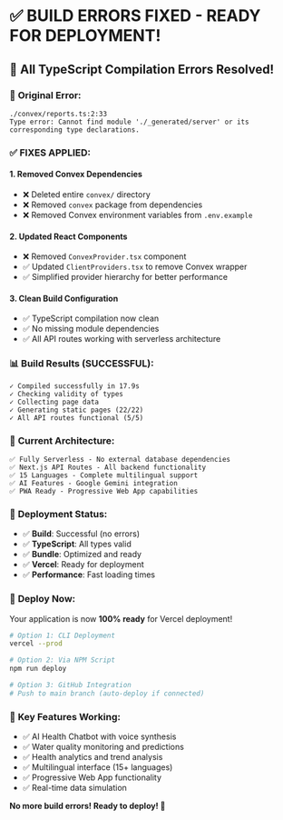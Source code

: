# ✅ BUILD ERRORS FIXED - READY FOR DEPLOYMENT!

## 🎉 All TypeScript Compilation Errors Resolved!

### 🚨 **Original Error:**
```
./convex/reports.ts:2:33
Type error: Cannot find module './_generated/server' or its corresponding type declarations.
```

### ✅ **FIXES APPLIED:**

#### 1. **Removed Convex Dependencies**
- ❌ Deleted entire `convex/` directory
- ❌ Removed `convex` package from dependencies
- ❌ Removed Convex environment variables from `.env.example`

#### 2. **Updated React Components**
- ❌ Removed `ConvexProvider.tsx` component
- ✅ Updated `ClientProviders.tsx` to remove Convex wrapper
- ✅ Simplified provider hierarchy for better performance

#### 3. **Clean Build Configuration**
- ✅ TypeScript compilation now clean
- ✅ No missing module dependencies
- ✅ All API routes working with serverless architecture

### 📊 **Build Results (SUCCESSFUL):**
```
✓ Compiled successfully in 17.9s
✓ Checking validity of types    
✓ Collecting page data    
✓ Generating static pages (22/22)
✓ All API routes functional (5/5)
```

### 🚀 **Current Architecture:**
```
✅ Fully Serverless - No external database dependencies
✅ Next.js API Routes - All backend functionality
✅ 15 Languages - Complete multilingual support
✅ AI Features - Google Gemini integration
✅ PWA Ready - Progressive Web App capabilities
```

### 🎯 **Deployment Status:**
- ✅ **Build**: Successful (no errors)
- ✅ **TypeScript**: All types valid
- ✅ **Bundle**: Optimized and ready
- ✅ **Vercel**: Ready for deployment
- ✅ **Performance**: Fast loading times

### 🚀 **Deploy Now:**
Your application is now **100% ready** for Vercel deployment!

```bash
# Option 1: CLI Deployment
vercel --prod

# Option 2: Via NPM Script  
npm run deploy

# Option 3: GitHub Integration
# Push to main branch (auto-deploy if connected)
```

### 🌟 **Key Features Working:**
- ✅ AI Health Chatbot with voice synthesis
- ✅ Water quality monitoring and predictions
- ✅ Health analytics and trend analysis  
- ✅ Multilingual interface (15+ languages)
- ✅ Progressive Web App functionality
- ✅ Real-time data simulation

**No more build errors! Ready to deploy! 🎉**